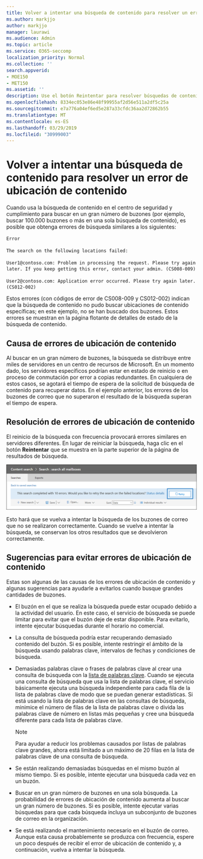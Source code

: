 ```yaml
---
title: Volver a intentar una búsqueda de contenido para resolver un error de ubicación de contenido
ms.author: markjjo
author: markjjo
manager: laurawi
ms.audience: Admin
ms.topic: article
ms.service: O365-seccomp
localization_priority: Normal
ms.collection: ''
search.appverid:
- MOE150
- MET150
ms.assetid: ''
description: Use el botón Reintentar para resolver búsquedas de contenido que tienen errores de ubicación de contenido.
ms.openlocfilehash: 8334ec053e86e48f99955af2d56e511a2df5c25a
ms.sourcegitcommit: e7a776a04ef6ed5e287a33cfdc36aa2d72862b55
ms.translationtype: MT
ms.contentlocale: es-ES
ms.lasthandoff: 03/29/2019
ms.locfileid: "30999003"
---
```

# <a name="retry-a-content-search-to-resolve-a-content-location-error"></a>Volver a intentar una búsqueda de contenido para resolver un error de ubicación de contenido

Cuando usa la búsqueda de contenido en el centro de seguridad y cumplimiento para buscar en un gran número de buzones (por ejemplo, buscar 100.000 buzones o más en una sola búsqueda de contenido), es posible que obtenga errores de búsqueda similares a los siguientes:

```
Error

The search on the following locations failed:

User1@contoso.com: Problem in processing the request. Please try again later. If you keep getting this error, contact your admin. (CS008-009)

User2@contoso.com: Application error occurred. Please try again later. (CS012-002)
```

Estos errores (con códigos de error de CS008-009 y CS012-002) indican que la búsqueda de contenido no pudo buscar ubicaciones de contenido específicas; en este ejemplo, no se han buscado dos buzones. Estos errores se muestran en la página flotante de detalles de estado de la búsqueda de contenido.

## <a name="cause-of-content-location-errors"></a>Causa de errores de ubicación de contenido

Al buscar en un gran número de buzones, la búsqueda se distribuye entre miles de servidores en un centro de recursos de Microsoft. En un momento dado, los servidores específicos podrían estar en estado de reinicio o en proceso de conmutación por error a copias redundantes. En cualquiera de estos casos, se agotará el tiempo de espera de la solicitud de búsqueda de contenido para recuperar datos. En el ejemplo anterior, los errores de los buzones de correo que no superaron el resultado de la búsqueda superan el tiempo de espera.

## <a name="resolving-content-location-errors"></a>Resolución de errores de ubicación de contenido

El reinicio de la búsqueda con frecuencia provocará errores similares en servidores diferentes. En lugar de reiniciar la búsqueda, haga clic en el botón **Reintentar** que se muestra en la parte superior de la página de resultados de búsqueda.

![Haga clic en el botón Reintentar para resolver los errores de ubicación de contenido](media/retrycontentsearch3.png)

Esto hará que se vuelva a intentar la búsqueda de los buzones de correo que no se realizaron correctamente. Cuando se vuelve a intentar la búsqueda, se conservan los otros resultados que se devolvieron correctamente.

## <a name="tips-to-avoid-content-location-errors"></a>Sugerencias para evitar errores de ubicación de contenido

Estas son algunas de las causas de los errores de ubicación de contenido y algunas sugerencias para ayudarle a evitarlos cuando busque grandes cantidades de buzones.

- El buzón en el que se realiza la búsqueda puede estar ocupado debido a la actividad del usuario. En este caso, el servicio de búsqueda se puede limitar para evitar que el buzón deje de estar disponible. Para evitarlo, intente ejecutar búsquedas durante el horario no comercial.

- La consulta de búsqueda podría estar recuperando demasiado contenido del buzón. Si es posible, intente restringir el ámbito de la búsqueda usando palabras clave, intervalos de fechas y condiciones de búsqueda.

- Demasiadas palabras clave o frases de palabras clave al crear una consulta de búsqueda con la [lista de palabras clave](view-keyword-statistics-for-content-search.md#get-keyword-statistics-for-content-searches). Cuando se ejecuta una consulta de búsqueda que usa la lista de palabras clave, el servicio básicamente ejecuta una búsqueda independiente para cada fila de la lista de palabras clave de modo que se puedan generar estadísticas. Si está usando la lista de palabras clave en las consultas de búsqueda, minimice el número de filas de la lista de palabras clave o divida las palabras clave de número en listas más pequeñas y cree una búsqueda diferente para cada lista de palabras clave.

  > [!NOTE]
  > Para ayudar a reducir los problemas causados por listas de palabras clave grandes, ahora está limitado a un máximo de 20 filas en la lista de palabras clave de una consulta de búsqueda.

- Se están realizando demasiadas búsquedas en el mismo buzón al mismo tiempo. Si es posible, intente ejecutar una búsqueda cada vez en un buzón.

- Buscar en un gran número de buzones en una sola búsqueda. La probabilidad de errores de ubicación de contenido aumenta al buscar un gran número de buzones. Si es posible, intente ejecutar varias búsquedas para que cada búsqueda incluya un subconjunto de buzones de correo en la organización.

- Se está realizando el mantenimiento necesario en el buzón de correo. Aunque esta causa probablemente se produzca con frecuencia, espere un poco después de recibir el error de ubicación de contenido y, a continuación, vuelva a intentar la búsqueda.
